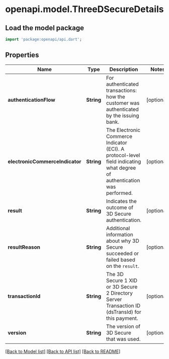 # openapi.model.ThreeDSecureDetails

## Load the model package
```dart
import 'package:openapi/api.dart';
```

## Properties
Name | Type | Description | Notes
------------ | ------------- | ------------- | -------------
**authenticationFlow** | **String** | For authenticated transactions: how the customer was authenticated by the issuing bank. | [optional] 
**electronicCommerceIndicator** | **String** | The Electronic Commerce Indicator (ECI). A protocol-level field indicating what degree of authentication was performed. | [optional] 
**result** | **String** | Indicates the outcome of 3D Secure authentication. | [optional] 
**resultReason** | **String** | Additional information about why 3D Secure succeeded or failed based on the `result`. | [optional] 
**transactionId** | **String** | The 3D Secure 1 XID or 3D Secure 2 Directory Server Transaction ID (dsTransId) for this payment. | [optional] 
**version** | **String** | The version of 3D Secure that was used. | [optional] 

[[Back to Model list]](../README.md#documentation-for-models) [[Back to API list]](../README.md#documentation-for-api-endpoints) [[Back to README]](../README.md)


